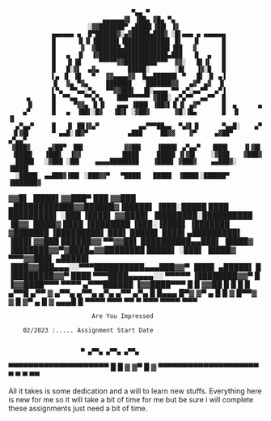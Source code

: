                                       ▀▄▄ ▀
                              ▄▄▄▄▄▄▓▌ ▐██▄ ▓█▄ ▀▄
                          ░▓▓███████▀ ▄████▌▐██▌ ▐▓
                ▄▄▄▄▄▄ ▄  █▀██████▓░▄▓█████▄███▓ ░█▌▄▄▄ ▄ ▄▄▄▄▄▄
                █      ▐▌▐▌▐██████▌▐████████████▌ █▌   ▐▌      █
                █       ▓  ▓███████▄████████████▌▐██   ▓       █
                █   ▄  ▐▌  ▐▓███████████████████▄███   ▐▌  ▄   █
                █   ▐▌▐█     ▀▀▀▀▀▓▓█████████▀▀▀  ▓▓░   █▌▐▌   █
                █   █░▓▌  ▄▓▄        █████░       ░█▌   ▐▓░█   █
                ▌▄ ▐▌ ▐█   ▀   ▓▓▄▄▄▄▓▓  █▄▄██████▌ ▀   █▌ ▐▌ ▄▐
                ▐▌  ▓▄ ▀▓▄     ███████    ███████▓▓   ▄▓▀ ▄▓  ▐▌
                ▌▀▄  ▀▀▄▄░▀▄   ▀▀▓▓███▌  ▐█░▄▄▄▄ ▀▀ ▄▀░▄▄▀▀  ▄▀▐
         ▄      █  ▀▀▄▄  ▀▀▄▀▄    ███▀▀▀▀▀▀ ▓███░ ▄▀▄▀▀  ▄▄▀▀  █
         ▐▌     █     ▀▓▓▄ ▐▌▐▌   ▄▄▄ ▐███▌ ▐██▓▌▐▌▐▌ ▄▓▀      █  ▄      ▄
        ▄▀      █   ▄  ▐██▌░█▓   ▐█▓▌ ░▓██▓       ▓█░▐█▄       █  ▐▌     ▐▌
      ▄▀▄▄▀     █   ▐▌ ██▐▓▄▀           ▄▄▀▀▀██▄▄  ▀▄▓▌▐▌      ▀▄▄█░    ▄▀
     ▐▌▓█▌      ▀ ▄▄█░▐█▓▀           ▄███     ██▓▓    ▓▀     ▄▓██▀    ▄▀▄▄▀
     ▓███▓     ▄▓██▀  ██▌           ▓▓██▌    ▐████▌ ▄▀▄▄▀   ▐███▌    ▐▌▓█▌
     ▐████▌   ▐███▌  ▐▓▓           ▐████     █████ ▐▌▓█▌    ░▓███    ▓███▓
      █████   ░▓███ ░██▌    ▄▄▄▄████████    ▐████▌ ▓███▓    ▄▄███▓░  ▐████▌
      ░█████  ▄▄███▓▐██▌ ░███▓▓▀   ▀████▌   █████  ▐████▌░██████▀ ▐███████▓
  ▓▓█▌ ▐████▌▓▓███▀ ███  ▓▓███     ▄████████████▓▓██████▓▐█████▌  ▐███░█████
  ████  █████████▌ ░███ ▐████▌    ▓▓████▌  ▐████████░██████████   ▐█▓▓ ▐████▓
  ████  ▐████████  ▐███░▐████▌   ▐███████   ▓███████ ▐█████████▌  ███▌  █████▌
  ████▌▄█████████▌ ▐███▌▓▓███    ██████▓▓    ▀▀▓▓██▌  ██████████▄▄███▌  ▐████▓
  ▐███████▓▓▀▓████▄▓▓████████    █████▌        ░███▌  ▐████▓ ▀▀▀▓▓███▌ ▄█████▌
  ▐███▓▓███▄▄▄░░▀▀▀██████████▄▄▄███▓▓▀         ▐███▌ ▄█████▌   █ ▐████████▓▓▀
   ████    ▀▀▀████▄▄▄▄▄░░   ▀▀▀▀▀              ▐████████▓▓▀    █ ▐▓▓████▀▀▀
   ▀▀▀▀         ▄▀▀▀██████                     ▐▓▓████▀▀▀      █
                █     ▓▓██                                     █
                █                                              █
                █    ▄▀▀█ ▄▀▀  ▓   ▄▀▀▄ ▄▀▀▄ ▄▀▄  ▄▀▀  ▄▀▄     █
                █▄▄▄ █▀▓  ▓▀ ▄ █   █  ▓ █▀▀▓ ▓  █ ▓▀ ▄ █  ▓ ▄▄▄█
                       █  ▀▀▀▀ ▀▀▀  ▀▀  ▀    ▀▀▀  ▀▀▀▀ ▀▀▀

                           Are You Impressed

        02/2023 :..... Assignment Start Date
              

                        ▀ ▄▀▀▄ ▄▀▀▄ ▄▀▀▄ 
  ▀▀▀▀▀▀▀▀▀▀▀▀▀▀▀▀▀▀▀▀  █ █  ▓ ▓▀   █  ▓  ▀▀▀▀▀▀▀▀▀▀▀▀▀▀▀▀▀▀▀▀
                        ▀ ▀    ▀     ▀▀  

  All it takes is some dedication and a will to learn new stuffs.
  Everything here is new for me so it will take a bit of time for me
  but be sure i will complete these assignments just need a bit of time.
  
